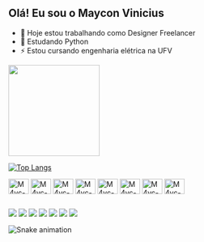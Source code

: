 ## Olá! Eu sou o Maycon Vinicius

- 🔭 Hoje estou trabalhando como Designer Freelancer
- 🌱 Estudando Python
- ⚡ Estou cursando engenharia elétrica na UFV
  
<!--![Anurag's GitHub stats](https://github-readme-stats.vercel.app/api?username=m4yc&hide=contribs,prs)-->
<!--![Anurag's GitHub stats](https://github-readme-stats.vercel.app/api?username=m4yc&count_private=true&include_all_commits=false&show_icons=true&theme=midnight-purple)-->

<!--![Anurag's GitHub stats](https://github-readme-stats.vercel.app/api?username=m4yc&count_private=true&include_all_commits=false&show_icons=true&theme=midnight-purple)-->

<div>
  <a heref="https://github/m4yc">
  <img height="180em" src="https://github-readme-stats.vercel.app/api?username=m4yc&count_private=true&include_all_commits=false&show_icons=true&theme=midnight-purple"/>
  
  [![Top Langs](https://github-readme-stats.vercel.app/api/top-langs/?username=m4yc&theme=midnight-purple)](https://github.com/m4yc/github-readme-stats)

</div>

<div>
  <img align="center" alt="M4yc-Figma" height="30" width="40" src="https://cdn.jsdelivr.net/gh/devicons/devicon/icons/figma/figma-original.svg" />
  <img align="center" alt="M4yc-Photoshop" height="30" width="40" src="https://cdn.jsdelivr.net/gh/devicons/devicon/icons/photoshop/photoshop-plain.svg" />
  <img align="center" alt="M4yc-Html5" height="30" width="40" src="https://cdn.jsdelivr.net/gh/devicons/devicon/icons/html5/html5-original.svg" />
  <img align="center" alt="M4yc-Css3" height="30" width="40" src="https://cdn.jsdelivr.net/gh/devicons/devicon/icons/css3/css3-original.svg" />
  <img align="center" alt="M4yc-Javascript" height="30" width="40" src="https://cdn.jsdelivr.net/gh/devicons/devicon/icons/javascript/javascript-original.svg" />
  <img align="center" alt="M4yc-Python" height="30" width="40" src="https://cdn.jsdelivr.net/gh/devicons/devicon/icons/python/python-original.svg" />
  <img align="center" alt="M4yc-Wordpress" height="30" width="40" src="https://cdn.jsdelivr.net/gh/devicons/devicon/icons/wordpress/wordpress-plain.svg" />
  <img align="center" alt="M4yc-Arduino" height="30" width="40" src="https://cdn.jsdelivr.net/gh/devicons/devicon/icons/arduino/arduino-original.svg" />
</div>

##
<div> 
  <a href="https://www.youtube.com/@M4yc_araujo" target="_blank"><img src="https://img.shields.io/badge/YouTube-FF0000?style=for-the-badge&logo=youtube&logoColor=white" target="_blank"></a>
  <a href="https://instagram.com/mayconaraujo.tech" target="_blank"><img src="https://img.shields.io/badge/-Instagram-%23E4405F?style=for-the-badge&logo=instagram&logoColor=white" target="_blank"></a>
 	<a href="https://www.twitch.tv/m4yc_" target="_blank"><img src="https://img.shields.io/badge/Twitch-9146FF?style=for-the-badge&logo=twitch&logoColor=white" target="_blank"></a>
  <a href = "mailto:mayconvbatista84@gmail.com"><img src="https://img.shields.io/badge/Gmail-D14836?style=for-the-badge&logo=gmail&logoColor=white"></a>
  <a href="https://www.linkedin.com/in/mayconaraujo-tech/" target="_blank"><img src="https://img.shields.io/badge/-LinkedIn-%230077B5?style=for-the-badge&logo=linkedin&logoColor=white" target="_blank"></a>
  <a href="https://www.linkedin.com/in/mayconaraujo-tech/" target="_blank"><img src="https://img.shields.io/badge/-Behance-blue?style=for-the-badge&logo=behance&logoColor=white"></a>
  <a href="https://www.linkedin.com/in/mayconaraujo-tech/" target="_blank"><img src="https://img.shields.io/badge/Dribbble-EA4C89?style=for-the-badge&logo=dribbble&logoColor=white"></a>
  
</div>


![Snake animation](https://github.com/m4yc/m4yc/blob/output/github-contribution-grid-snake.svg)
